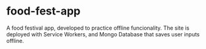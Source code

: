 # food-fest-app

A food festival app, developed to practice offline funcionality. The site is deployed with Service Workers, and Mongo Database that saves user inputs offline.
